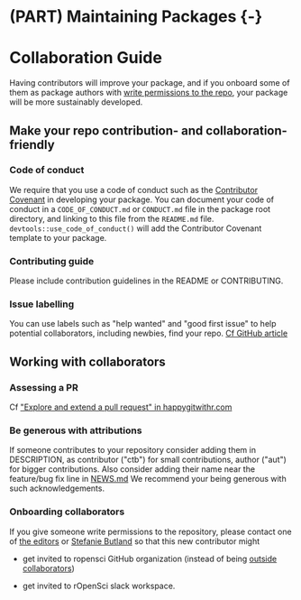 #  (PART) Maintaining Packages {-}

# Collaboration Guide

Having contributors will improve your package, and if you onboard some of them as package authors with [write permissions to the repo](https://help.github.com/articles/repository-permission-levels-for-an-organization/), your package will be more sustainably developed.

## Make your repo contribution- and collaboration- friendly

### Code of conduct

We require that you use a code of conduct such as the [Contributor Covenant](http://contributor-covenant.org/) in developing your package.  You can document your code of conduct in a `CODE_OF_CONDUCT.md` or `CONDUCT.md` file in the package root directory, and linking to this file from the `README.md` file.  `devtools::use_code_of_conduct()` will add the Contributor Covenant template to your package.

### Contributing guide

Please include contribution guidelines in the README or CONTRIBUTING.

### Issue labelling

You can use labels such as "help wanted" and "good first issue" to help potential collaborators, including newbies, find your repo. [Cf GitHub article](https://help.github.com/articles/helping-new-contributors-find-your-project-with-labels/)

## Working with collaborators

### Assessing a PR

Cf ["Explore and extend a pull request" in happygitwithr.com](http://happygitwithr.com/pr-extend.html)

### Be generous with attributions

If someone contributes to your repository consider adding them in DESCRIPTION, as contributor ("ctb") for small contributions, author ("aut") for bigger contributions. Also consider adding their name near the feature/bug fix line in [NEWS.md](#news) We recommend your being generous with such acknowledgements.

### Onboarding collaborators

If you give someone write permissions to the repository, please contact one of [the editors](#associateditors) or [Stefanie Butland](github.com/stefaniebutland) so that this new contributor might

* get invited to ropensci GitHub organization (instead of being [outside collaborators](https://help.github.com/articles/repository-permission-levels-for-an-organization/#outside-collaborators))

* get invited to rOpenSci slack workspace.
